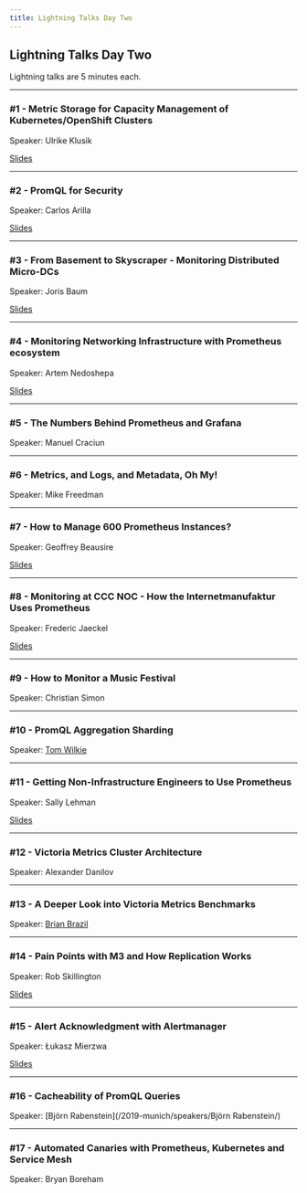 ```yaml
---
title: Lightning Talks Day Two
---
```


## Lightning Talks Day Two

Lightning talks are 5 minutes each.

---

### #1 - Metric Storage for Capacity Management of Kubernetes/OpenShift Clusters

Speaker: Ulrike Klusik

[Slides](/2019-munich/slides/lt2-01_metric-storage-for-capacity-management.pdf)

---

### #2 - PromQL for Security

Speaker: Carlos Arilla

[Slides](/2019-munich/slides/lt2-02_promql-for-security.pdf)

---

### #3 - From Basement to Skyscraper - Monitoring Distributed Micro-DCs

Speaker: Joris Baum

[Slides](/2019-munich/slides/lt2-03_from-basement-to-skyscraper.pdf)

---

### #4 - Monitoring Networking Infrastructure with Prometheus ecosystem

Speaker: Artem Nedoshepa

[Slides](/2019-munich/slides/lt2-04_monitoring-networking-infrastructure-with-prometheus-ecosystem.pdf)

---

### #5 - The Numbers Behind Prometheus and Grafana

Speaker: Manuel Craciun

---

### #6 - Metrics, and Logs, and Metadata, Oh My!

Speaker: Mike Freedman

---

### #7 - How to Manage 600 Prometheus Instances?

Speaker: Geoffrey Beausire

[Slides](/2019-munich/slides/lt2-07_how-to-manage-600-prometheus-instances.pdf)

---

### #8 - Monitoring at CCC NOC - How the Internetmanufaktur Uses Prometheus

Speaker: Frederic Jaeckel

[Slides](/2019-munich/slides/lt2-08_monitoring-at-ccc-noc.pdf)

---

### #9 - How to Monitor a Music Festival

Speaker: Christian Simon

---

### #10 - PromQL Aggregation Sharding

Speaker: [Tom Wilkie](/2019-munich/speakers/tom-wilkie/)

---

### #11 - Getting Non-Infrastructure Engineers to Use Prometheus

Speaker: Sally Lehman

[Slides](/2019-munich/slides/lt2-11_getting-non-infrastructure-engineers-to-use-prometheus.pdf)

---

### #12 - Victoria Metrics Cluster Architecture

Speaker: Alexander Danilov

---

### #13 - A Deeper Look into Victoria Metrics Benchmarks

Speaker: [Brian Brazil](/2019-munich/speakers/brian-brazil/)

---

### #14 - Pain Points with M3 and How Replication Works

Speaker: Rob Skillington

[Slides](/2019-munich/slides/lt2-14_pain-points-with-m3-and-how-replication-works.pdf)

---

### #15 - Alert Acknowledgment with Alertmanager

Speaker: Łukasz Mierzwa

[Slides](/2019-munich/slides/lt2-15_alert_acknowledgement_with_alertmanager.pdf)

---

### #16 - Cacheability of PromQL Queries

Speaker: [Björn Rabenstein](/2019-munich/speakers/Björn Rabenstein/)

---

### #17 - Automated Canaries with Prometheus, Kubernetes and Service Mesh

Speaker: Bryan Boreham
